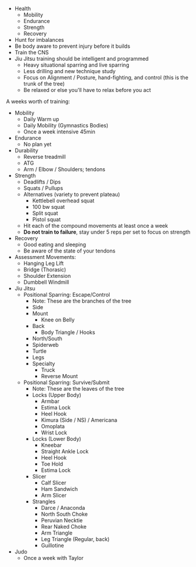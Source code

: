 - Health
	- Mobility
	- Endurance
	- Strength
	- Recovery
- Hunt for imbalances
- Be body aware to prevent injury before it builds
- Train the CNS
- Jiu Jitsu training should be intelligent and programmed
	- Heavy situational sparring and live sparring
	- Less drilling and new technique study
	- Focus on Alignment / Posture, hand-fighting, and control (this is the trunk of the tree)
	- Be relaxed or else you'll have to relax before you act


A weeks worth of training:
- Mobility
	- Daily Warm up
	- Daily Mobility (Gymnastics Bodies)
	- Once a week intensive 45min
- Endurance
	- No plan yet
- Durability
	- Reverse treadmill
	- ATG
	- Arm / Elbow / Shoulders; tendons
- Strength
	- Deadlifts / Dips
	- Squats / Pullups
	- Alternatives (variety to prevent plateau)
		- Kettlebell overhead squat
		- 100 bw squat
		- Split squat
		- Pistol squat
	- Hit each of the compound movements at least once a week
	- **Do not train to failure**, stay under 5 reps per set to focus on strength
- Recovery
	- Good eating and sleeping
	- Be aware of the state of your tendons
- Assessment Movements:
	- Hanging Leg Lift
	- Bridge (Thorasic)
	- Shoulder Extension
	- Dumbbell Windmill
- Jiu Jitsu
	- Positional Sparring: Escape/Control
		- Note: These are the branches of the tree
		- Side
		- Mount
			- Knee on Belly
		- Back
			- Body Triangle / Hooks
		- North/South
		- Spiderweb
		- Turtle
		- Legs
		- Specialty
			- Truck
			-  Reverse Mount
	- Positional Sparring: Survive/Submit
		- Note: These are the leaves of the tree
		- Locks (Upper Body)
			- Armbar
			- Estima Lock
			- Heel Hook
			- Kimura (Side / NS) / Americana
			- Omoplata
			- Wrist Lock
		- Locks (Lower Body)
			- Kneebar
			- Straight Ankle Lock
			- Heel Hook
			- Toe Hold
			- Estima Lock
		- Slicer
			- Calf Slicer
			- Ham Sandwich
			- Arm Slicer
		- Strangles
			- Darce / Anaconda
			- North South Choke
			- Peruvian Necktie
			- Rear Naked Choke
			- Arm Triangle
			- Leg Triangle (Regular, back)
			- Guillotine
- Judo
	- Once a week with Taylor